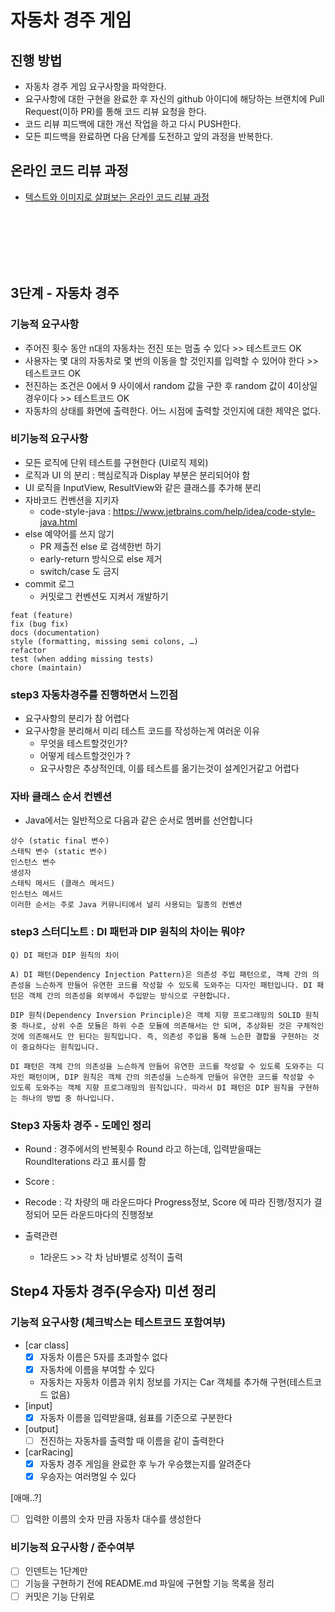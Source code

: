 # 자동차 경주 게임
## 진행 방법
* 자동차 경주 게임 요구사항을 파악한다.
* 요구사항에 대한 구현을 완료한 후 자신의 github 아이디에 해당하는 브랜치에 Pull Request(이하 PR)를 통해 코드 리뷰 요청을 한다.
* 코드 리뷰 피드백에 대한 개선 작업을 하고 다시 PUSH한다.
* 모든 피드백을 완료하면 다음 단계를 도전하고 앞의 과정을 반복한다.

## 온라인 코드 리뷰 과정
* [텍스트와 이미지로 살펴보는 온라인 코드 리뷰 과정](https://github.com/next-step/nextstep-docs/tree/master/codereview)


<br>
<br>
<br>
<br>
<br>

## 3단계 - 자동차 경주

### 기능적 요구사항
- 주어진 횟수 동안 n대의 자동차는 전진 또는 멈출 수 있다 >> 테스트코드 OK
- 사용자는 몇 대의 자동차로 몇 번의 이동을 할 것인지를 입력할 수 있어야 한다 >> 테스트코드 OK
- 전진하는 조건은 0에서 9 사이에서 random 값을 구한 후 random 값이 4이상일 경우이다 >> 테스트코드 OK
- 자동차의 상태를 화면에 출력한다. 어느 시점에 출력할 것인지에 대한 제약은 없다.

### 비기능적 요구사항
- 모든 로직에 단위 테스트를 구현한다 (UI로직 제외)
- 로직과 UI 의 분리 : 핵심로직과 Display 부분은 분리되어야 함
- UI 로직을 InputView, ResultView와 같은 클래스를 추가해 분리
- 자바코드 컨벤션을 지키자
  - code-style-java : https://www.jetbrains.com/help/idea/code-style-java.html
- else 예약어를 쓰지 않기
  - PR 제출전 else 로 검색한번 하기
  - early-return 방식으로 else 제거
  - switch/case 도 금지
- commit 로그
  - 커밋로그 컨벤션도 지켜서 개발하기

```text
feat (feature)
fix (bug fix)
docs (documentation)
style (formatting, missing semi colons, …)
refactor
test (when adding missing tests)
chore (maintain)
```


### step3 자동차경주를 진행하면서 느낀점
- 요구사항의 분리가 참 어렵다
- 요구사항을 분리해서 미리 테스트 코드를 작성하는게 여러운 이유
  - 무엇을 테스트할것인가?
  - 어떻게 테스트할것인가 ?
  - 요구사항은 추상적인데, 이를 테스트를 옮기는것이 설계인거같고 어렵다


### 자바 클래스 순서 컨벤션
- Java에서는 일반적으로 다음과 같은 순서로 멤버를 선언합니다
```text
상수 (static final 변수)
스태틱 변수 (static 변수)
인스턴스 변수
생성자
스태틱 메서드 (클래스 메서드)
인스턴스 메서드
이러한 순서는 주로 Java 커뮤니티에서 널리 사용되는 일종의 컨벤션
```

### step3 스터디노트 : DI 패턴과 DIP 원칙의 차이는 뭐야?

```text
Q) DI 패턴과 DIP 원칙의 차이

A) DI 패턴(Dependency Injection Pattern)은 의존성 주입 패턴으로, 객체 간의 의존성을 느슨하게 만들어 유연한 코드를 작성할 수 있도록 도와주는 디자인 패턴입니다. DI 패턴은 객체 간의 의존성을 외부에서 주입받는 방식으로 구현합니다.

DIP 원칙(Dependency Inversion Principle)은 객체 지향 프로그래밍의 SOLID 원칙 중 하나로, 상위 수준 모듈은 하위 수준 모듈에 의존해서는 안 되며, 추상화된 것은 구체적인 것에 의존해서도 안 된다는 원칙입니다. 즉, 의존성 주입을 통해 느슨한 결합을 구현하는 것이 중요하다는 원칙입니다.

DI 패턴은 객체 간의 의존성을 느슨하게 만들어 유연한 코드를 작성할 수 있도록 도와주는 디자인 패턴이며, DIP 원칙은 객체 간의 의존성을 느슨하게 만들어 유연한 코드를 작성할 수 있도록 도와주는 객체 지향 프로그래밍의 원칙입니다. 따라서 DI 패턴은 DIP 원칙을 구현하는 하나의 방법 중 하나입니다.
```


### Step3 자동차 경주 - 도메인 정리
- Round : 경주에서의 반복횟수 Round 라고 하는데, 입력받을때는 RoundIterations 라고 표시를 함
- Score : 
- Recode : 각 차량의 매 라운드마다 Progress정보, Score 에 따라 진행/정지가 결정되어 모든 라운드마다의 진행정보

- 출력관련
  - 1라운드 >> 각 차 남바별로 성적이 출력
  


## Step4 자동차 경주(우승자) 미션 정리

### 기능적 요구사항 (체크박스는 테스트코드 포함여부)

- [car class]
  - [x] 자동차 이름은 5자를 초과할수 없다
  - [x] 자동차에 이름을 부여할 수 있다
  - 자동차는 자동차 이름과 위치 정보를 가지는 Car 객체를 추가해 구현(테스트코드 없음)
- [input]
  - [x] 자동차 이름을 입력받을떄, 쉼표를 기준으로 구분한다

- [output]
  - [ ] 전진하는 자동차를 출력할 때 이름을 같이 출력한다

- [carRacing] 
  - [x] 자동차 경주 게임을 완료한 후 누가 우승했는지를 알려준다
  - [x] 우승자는 여러명일 수 있다

[애매..?]
- [ ] 입력한 이름의 숫자 만큼 자동차 대수를 생성한다

### 비기능적 요구사항 / 준수여부
- [ ] 인덴트는 1단계만
- [ ] 기능을 구현하기 전에 README.md 파일에 구현할 기능 목록을 정리
- [ ] 커밋은 기능 단위로